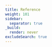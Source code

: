 ```yaml
---
title: Reference
weight: 101
sidebar:
  separator: true
_build:
  render: never
excludeSearch: true
---
```


<!--
Copyright Amazon.com, Inc. or its affiliates. All Rights Reserved.
SPDX-License-Identifier: MIT-0
-->